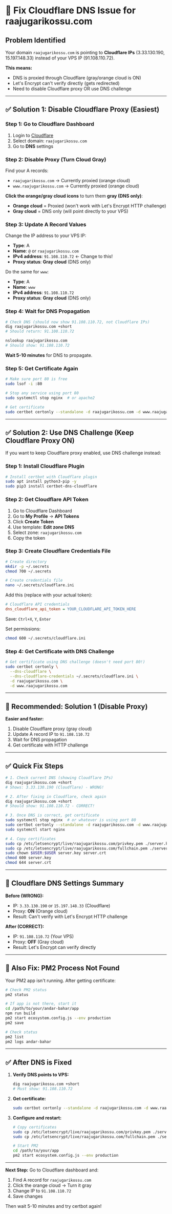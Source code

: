 # 🔧 Fix Cloudflare DNS Issue for raajugarikossu.com

## Problem Identified

Your domain `raajugarikossu.com` is pointing to **Cloudflare IPs** (3.33.130.190, 15.197.148.33) instead of your VPS IP (91.108.110.72).

**This means:**
- DNS is proxied through Cloudflare (gray/orange cloud is ON)
- Let's Encrypt can't verify directly (gets redirected)
- Need to disable Cloudflare proxy OR use DNS challenge

---

## ✅ Solution 1: Disable Cloudflare Proxy (Easiest)

### Step 1: Go to Cloudflare Dashboard

1. Login to [Cloudflare](https://dash.cloudflare.com)
2. Select domain: `raajugarikossu.com`
3. Go to **DNS** settings

### Step 2: Disable Proxy (Turn Cloud Gray)

Find your A records:
- `raajugarikossu.com` → Currently proxied (orange cloud)
- `www.raajugarikossu.com` → Currently proxied (orange cloud)

**Click the orange/gray cloud icons** to turn them **gray (DNS only)**:
- **Orange cloud** = Proxied (won't work with Let's Encrypt HTTP challenge)
- **Gray cloud** = DNS only (will point directly to your VPS)

### Step 3: Update A Record Values

Change the IP address to your VPS IP:
- **Type**: A
- **Name**: `@` or `raajugarikossu.com`
- **IPv4 address**: `91.108.110.72` ← Change to this!
- **Proxy status**: **Gray cloud** (DNS only)

Do the same for `www`:
- **Type**: A
- **Name**: `www`
- **IPv4 address**: `91.108.110.72`
- **Proxy status**: **Gray cloud** (DNS only)

### Step 4: Wait for DNS Propagation

```bash
# Check DNS (should now show 91.108.110.72, not Cloudflare IPs)
dig raajugarikossu.com +short
# Should return: 91.108.110.72

nslookup raajugarikossu.com
# Should show: 91.108.110.72
```

**Wait 5-10 minutes** for DNS to propagate.

### Step 5: Get Certificate Again

```bash
# Make sure port 80 is free
sudo lsof -i :80

# Stop any service using port 80
sudo systemctl stop nginx  # or apache2

# Get certificate
sudo certbot certonly --standalone -d raajugarikossu.com -d www.raajugarikossu.com
```

---

## ✅ Solution 2: Use DNS Challenge (Keep Cloudflare Proxy ON)

If you want to keep Cloudflare proxy enabled, use DNS challenge instead:

### Step 1: Install Cloudflare Plugin

```bash
# Install certbot with Cloudflare plugin
sudo apt install python3-pip -y
sudo pip3 install certbot-dns-cloudflare
```

### Step 2: Get Cloudflare API Token

1. Go to Cloudflare Dashboard
2. Go to **My Profile** → **API Tokens**
3. Click **Create Token**
4. Use template: **Edit zone DNS**
5. Select zone: `raajugarikossu.com`
6. Copy the token

### Step 3: Create Cloudflare Credentials File

```bash
# Create directory
mkdir -p ~/.secrets
chmod 700 ~/.secrets

# Create credentials file
nano ~/.secrets/cloudflare.ini
```

Add this (replace with your actual token):
```ini
# Cloudflare API credentials
dns_cloudflare_api_token = YOUR_CLOUDFLARE_API_TOKEN_HERE
```

Save: `Ctrl+X`, `Y`, `Enter`

Set permissions:
```bash
chmod 600 ~/.secrets/cloudflare.ini
```

### Step 4: Get Certificate with DNS Challenge

```bash
# Get certificate using DNS challenge (doesn't need port 80!)
sudo certbot certonly \
  --dns-cloudflare \
  --dns-cloudflare-credentials ~/.secrets/cloudflare.ini \
  -d raajugarikossu.com \
  -d www.raajugarikossu.com
```

---

## 🚀 Recommended: Solution 1 (Disable Proxy)

**Easier and faster:**
1. Disable Cloudflare proxy (gray cloud)
2. Update A record IP to `91.108.110.72`
3. Wait for DNS propagation
4. Get certificate with HTTP challenge

---

## ✅ Quick Fix Steps

```bash
# 1. Check current DNS (showing Cloudflare IPs)
dig raajugarikossu.com +short
# Shows: 3.33.130.190 (Cloudflare) - WRONG!

# 2. After fixing in Cloudflare, check again
dig raajugarikossu.com +short
# Should show: 91.108.110.72 - CORRECT!

# 3. Once DNS is correct, get certificate
sudo systemctl stop nginx  # or whatever is using port 80
sudo certbot certonly --standalone -d raajugarikossu.com -d www.raajugarikossu.com
sudo systemctl start nginx

# 4. Copy certificates
sudo cp /etc/letsencrypt/live/raajugarikossu.com/privkey.pem ./server.key
sudo cp /etc/letsencrypt/live/raajugarikossu.com/fullchain.pem ./server.crt
sudo chown $USER:$USER server.key server.crt
chmod 600 server.key
chmod 644 server.crt
```

---

## 📝 Cloudflare DNS Settings Summary

**Before (WRONG):**
- IP: `3.33.130.190` or `15.197.148.33` (Cloudflare)
- Proxy: **ON** (Orange cloud)
- Result: Can't verify with Let's Encrypt HTTP challenge

**After (CORRECT):**
- IP: `91.108.110.72` (Your VPS)
- Proxy: **OFF** (Gray cloud)
- Result: Let's Encrypt can verify directly

---

## 🐛 Also Fix: PM2 Process Not Found

Your PM2 app isn't running. After getting certificate:

```bash
# Check PM2 status
pm2 status

# If app is not there, start it
cd /path/to/your/andar-bahar/app
npm run build
pm2 start ecosystem.config.js --env production
pm2 save

# Check status
pm2 list
pm2 logs andar-bahar
```

---

## ✅ After DNS is Fixed

1. **Verify DNS points to VPS:**
   ```bash
   dig raajugarikossu.com +short
   # Must show: 91.108.110.72
   ```

2. **Get certificate:**
   ```bash
   sudo certbot certonly --standalone -d raajugarikossu.com -d www.raajugarikossu.com
   ```

3. **Configure and restart:**
   ```bash
   # Copy certificates
   sudo cp /etc/letsencrypt/live/raajugarikossu.com/privkey.pem ./server.key
   sudo cp /etc/letsencrypt/live/raajugarikossu.com/fullchain.pem ./server.crt
   
   # Start PM2
   cd /path/to/your/app
   pm2 start ecosystem.config.js --env production
   ```

---

**Next Step:** Go to Cloudflare dashboard and:
1. Find A record for `raajugarikossu.com`
2. Click the orange cloud → Turn it gray
3. Change IP to `91.108.110.72`
4. Save changes

Then wait 5-10 minutes and try certbot again!











